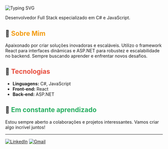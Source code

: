 # <div align="center">
  <img src="https://readme-typing-svg.herokuapp.com?font=Fira+Code&size=24&pause=1000&color=000000&width=435&lines=Ol%C3%A1%2C+eu+sou+o+Roger+Albuquerque!" alt="Typing SVG" />
</div>

Desenvolvedor Full Stack especializado em C# e JavaScript.

## 🚀 <span style="color:#f39c12;">Sobre Mim</span>
Apaixonado por criar soluções inovadoras e escaláveis. Utilizo o framework React para interfaces dinâmicas e ASP.NET para robustez e escalabilidade no backend. Sempre buscando aprender e enfrentar novos desafios.

## 🔧 <span style="color:#e74c3c;">Tecnologias</span>
- **Linguagens:** C#, JavaScript
- **Front-end:** React
- **Back-end:** ASP.NET

## 🌱 <span style="color:#27ae60;">Em constante aprendizado</span>
Estou sempre aberto a colaborações e projetos interessantes. Vamos criar algo incrível juntos!

---

[![LinkedIn](https://img.shields.io/badge/LinkedIn-000?style=for-the-badge&logo=linkedin&logoColor=0E76A8)](https://br.linkedin.com/in/roger-albuquerque-955a11195) [![Gmail](https://img.shields.io/badge/Gmail-000?style=for-the-badge&logo=gmail&logoColor=EA4335)](mailto:contatorogeroficial@gmail.com)
